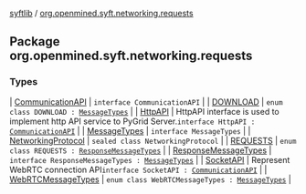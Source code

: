 [syftlib](../index.md) / [org.openmined.syft.networking.requests](./index.md)

## Package org.openmined.syft.networking.requests

### Types

| [CommunicationAPI](-communication-a-p-i/index.md) | `interface CommunicationAPI` |
| [DOWNLOAD](-d-o-w-n-l-o-a-d/index.md) | `enum class DOWNLOAD : `[`MessageTypes`](-message-types/index.md) |
| [HttpAPI](-http-a-p-i/index.md) | HttpAPI interface is used to implement http API service to PyGrid Server.`interface HttpAPI : `[`CommunicationAPI`](-communication-a-p-i/index.md) |
| [MessageTypes](-message-types/index.md) | `interface MessageTypes` |
| [NetworkingProtocol](-networking-protocol/index.md) | `sealed class NetworkingProtocol` |
| [REQUESTS](-r-e-q-u-e-s-t-s/index.md) | `enum class REQUESTS : `[`ResponseMessageTypes`](-response-message-types/index.md) |
| [ResponseMessageTypes](-response-message-types/index.md) | `interface ResponseMessageTypes : `[`MessageTypes`](-message-types/index.md) |
| [SocketAPI](-socket-a-p-i/index.md) | Represent WebRTC connection API`interface SocketAPI : `[`CommunicationAPI`](-communication-a-p-i/index.md) |
| [WebRTCMessageTypes](-web-r-t-c-message-types/index.md) | `enum class WebRTCMessageTypes : `[`MessageTypes`](-message-types/index.md) |


